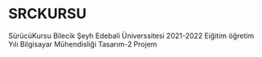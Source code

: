 # SRCKURSU
SürücüKursu
Bilecik Şeyh Edebali Üniverssitesi 2021-2022 Eiğitim öğretim Yılı Bilgisayar Mühendisliği  Tasarım-2 Projem

